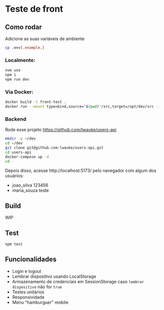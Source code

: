 # Teste de front

## Como rodar

Adicione as suas variáveis de ambiente

```bash
cp .env{.example,}
```

### Localmente:

```bash
nvm use
npm i
npm run dev
```

### Via Docker:

```bash
docker build -t front-test .
docker run --mount type=bind,source="$(pwd)"/src,target=/opt/dev/src -it -p 5173:5173 front-test
```

### Backend

Rode esse projeto
https://github.com/lwauke/users-api

```bash
mkdir -p ~/dev
cd ~/dev
git clone git@github.com:lwauke/users-api.git
cd users-api
docker-compose up -d
cd -
```

Depois disso, acesse http://localhost:5173/ pelo navegador com algum dos usuários:

- joao_silva 123456
- maria_souza teste

## Build

WIP

## Test

```bash
npm test
```

## Funcionalidades

- Login e logout
- Lembrar dispositivo usando LocalStorage
- Armazenamento de credenciais em SessionStorage caso `lembrar dispositivo` não for `true`
- Testes unitários
- Responsividade
- Menu "hamburguer" mobile
